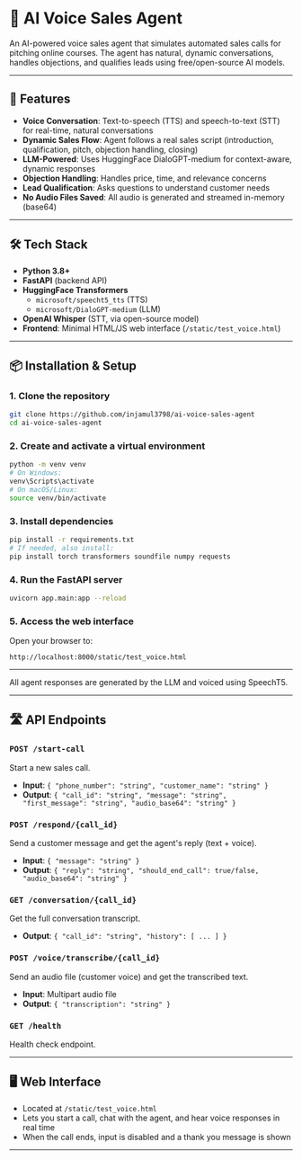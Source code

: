 # 🤖 AI Voice Sales Agent

An AI-powered voice sales agent that simulates automated sales calls for pitching online courses. The agent has natural, dynamic conversations, handles objections, and qualifies leads using free/open-source AI models.

---

## 🚀 Features

- **Voice Conversation**: Text-to-speech (TTS) and speech-to-text (STT) for real-time, natural conversations
- **Dynamic Sales Flow**: Agent follows a real sales script (introduction, qualification, pitch, objection handling, closing)
- **LLM-Powered**: Uses HuggingFace DialoGPT-medium for context-aware, dynamic responses
- **Objection Handling**: Handles price, time, and relevance concerns
- **Lead Qualification**: Asks questions to understand customer needs
- **No Audio Files Saved**: All audio is generated and streamed in-memory (base64)

---

## 🛠 Tech Stack

- **Python 3.8+**
- **FastAPI** (backend API)
- **HuggingFace Transformers**
  - `microsoft/speecht5_tts` (TTS)
  - `microsoft/DialoGPT-medium` (LLM)
- **OpenAI Whisper** (STT, via open-source model)
- **Frontend**: Minimal HTML/JS web interface (`/static/test_voice.html`)

---

## 📦 Installation & Setup

### 1. Clone the repository

```bash
git clone https://github.com/injamul3798/ai-voice-sales-agent
cd ai-voice-sales-agent
```

### 2. Create and activate a virtual environment

```bash
python -m venv venv
# On Windows:
venv\Scripts\activate
# On macOS/Linux:
source venv/bin/activate
```

### 3. Install dependencies

```bash
pip install -r requirements.txt
# If needed, also install:
pip install torch transformers soundfile numpy requests
```

### 4. Run the FastAPI server

```bash
uvicorn app.main:app --reload
```

### 5. Access the web interface

Open your browser to:

```
http://localhost:8000/static/test_voice.html
```

---

All agent responses are generated by the LLM and voiced using SpeechT5.

---

## 🛣️ API Endpoints

### `POST /start-call`

Start a new sales call.

- **Input**: `{ "phone_number": "string", "customer_name": "string" }`
- **Output**: `{ "call_id": "string", "message": "string", "first_message": "string", "audio_base64": "string" }`

### `POST /respond/{call_id}`

Send a customer message and get the agent's reply (text + voice).

- **Input**: `{ "message": "string" }`
- **Output**: `{ "reply": "string", "should_end_call": true/false, "audio_base64": "string" }`

### `GET /conversation/{call_id}`

Get the full conversation transcript.

- **Output**: `{ "call_id": "string", "history": [ ... ] }`

### `POST /voice/transcribe/{call_id}`

Send an audio file (customer voice) and get the transcribed text.

- **Input**: Multipart audio file
- **Output**: `{ "transcription": "string" }`

### `GET /health`

Health check endpoint.

---

## 🖥️ Web Interface

- Located at `/static/test_voice.html`
- Lets you start a call, chat with the agent, and hear voice responses in real time
- When the call ends, input is disabled and a thank you message is shown

---


